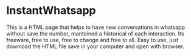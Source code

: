 # InstantWhatsapp
This is a HTML page that helps to have new conversations in whatsapp without save the number, manteined a historical of each interaction. Its freeware, free to use, free to change and free to all. 
Easy to use, just download the HTML file save in your computer and open with browser.
